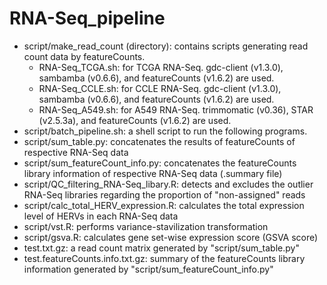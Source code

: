 # RNA-Seq_pipeline

* script/make_read_count (directory): contains scripts generating read count data by featureCounts.
  * RNA-Seq_TCGA.sh: for TCGA RNA-Seq. gdc-client (v1.3.0), sambamba (v0.6.6), and featureCounts (v1.6.2) are used.
  * RNA-Seq_CCLE.sh: for CCLE RNA-Seq. gdc-client (v1.3.0), sambamba (v0.6.6), and featureCounts (v1.6.2) are used.
  * RNA-Seq_A549.sh: for A549 RNA-Seq. trimmomatic (v0.36), STAR (v2.5.3a), and featureCounts (v1.6.2) are used.
* script/batch_pipeline.sh: a shell script to run the following programs.
* script/sum_table.py: concatenates the results of featureCounts of respective RNA-Seq data
* script/sum_featureCount_info.py: concatenates the featureCounts library information of respective RNA-Seq data (.summary file)
* script/QC_filtering_RNA-Seq_libary.R: detects and excludes the outlier RNA-Seq libraries regarding the proportion of "non-assigned" reads 
* script/calc_total_HERV_expression.R: calculates the total expression level of HERVs in each RNA-Seq data
* script/vst.R: performs variance-stavilization transformation
* script/gsva.R: calculates gene set-wise expression score (GSVA score)
* test.txt.gz: a read count matrix generated by "script/sum_table.py"
* test.featureCounts.info.txt.gz: summary of the featureCounts library information generated by "script/sum_featureCount_info.py"
